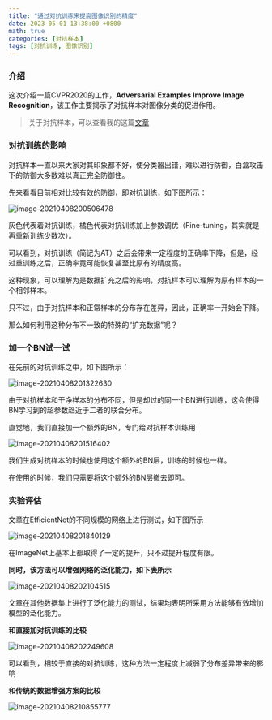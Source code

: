 ```yaml
---
title: "通过对抗训练来提高图像识别的精度"
date: 2023-05-01 13:38:00 +0800
math: true
categories: [对抗样本]
tags: [对抗训练, 图像识别] 
---
```



### 介绍

这次介绍一篇CVPR2020的工作，**Adversarial Examples Improve Image Recognition**，该工作主要揭示了对抗样本对图像分类的促进作用。

> 关于对抗样本，可以查看我的这篇[文章](https://mezereonxp.fun/posts/adv-attacks)



### 对抗训练的影响

对抗样本一直以来大家对其印象都不好，使分类器出错，难以进行防御，白盒攻击下的防御大多数难以真正完全防御住。

先来看看目前相对比较有效的防御，即对抗训练，如下图所示：

![image-20210408200506478](https://mezereon-upic.oss-cn-shanghai.aliyuncs.com/uPic/image-20210408200506478.png)

灰色代表着对抗训练，橘色代表对抗训练加上参数调优（Fine-tuning，其实就是再重新训练少数次）。

可以看到，对抗训练（简记为AT）之后会带来一定程度的正确率下降，但是，经过重训练之后，正确率竟可能恢复甚至比原有的精度高。

这种现象，可以理解为是数据扩充之后的影响，对抗样本可以理解为原有样本的一个相邻样本。

只不过，由于对抗样本和正常样本的分布存在差异，因此，正确率一开始会下降。

那么如何利用这种分布不一致的特殊的“扩充数据”呢？

### 加一个BN试一试

在先前的对抗训练之中，如下图所示：

![image-20210408201322630](https://mezereon-upic.oss-cn-shanghai.aliyuncs.com/uPic/image-20210408201322630.png)

由于对抗样本和干净样本的分布不同，但是却过的同一个BN进行训练，这会使得BN学习到的超参数趋近于二者的联合分布。

直觉地，我们直接加一个额外的BN，专门给对抗样本训练用

![image-20210408201516402](https://mezereon-upic.oss-cn-shanghai.aliyuncs.com/uPic/image-20210408201516402.png)

我们生成对抗样本的时候也使用这个额外的BN层，训练的时候也一样。

在使用的时候，我们只需要将这个额外的BN层撤去即可。



### 实验评估

文章在EfficientNet的不同规模的网络上进行测试，如下图所示

![image-20210408201840129](https://mezereon-upic.oss-cn-shanghai.aliyuncs.com/uPic/image-20210408201840129.png)

在ImageNet上基本上都取得了一定的提升，只不过提升程度有限。



**同时，该方法可以增强网络的泛化能力，如下表所示**

![image-20210408202104515](https://mezereon-upic.oss-cn-shanghai.aliyuncs.com/uPic/image-20210408202104515.png)

文章在其他数据集上进行了泛化能力的测试，结果均表明所采用方法能够有效增加模型的泛化能力。



**和直接加对抗训练的比较**

![image-20210408202249608](https://mezereon-upic.oss-cn-shanghai.aliyuncs.com/uPic/image-20210408202249608.png)

可以看到，相较于直接的对抗训练，这种方法一定程度上减弱了分布差异带来的影响



**和传统的数据增强方案的比较**

![image-20210408210855777](https://mezereon-upic.oss-cn-shanghai.aliyuncs.com/uPic/image-20210408210855777.png)